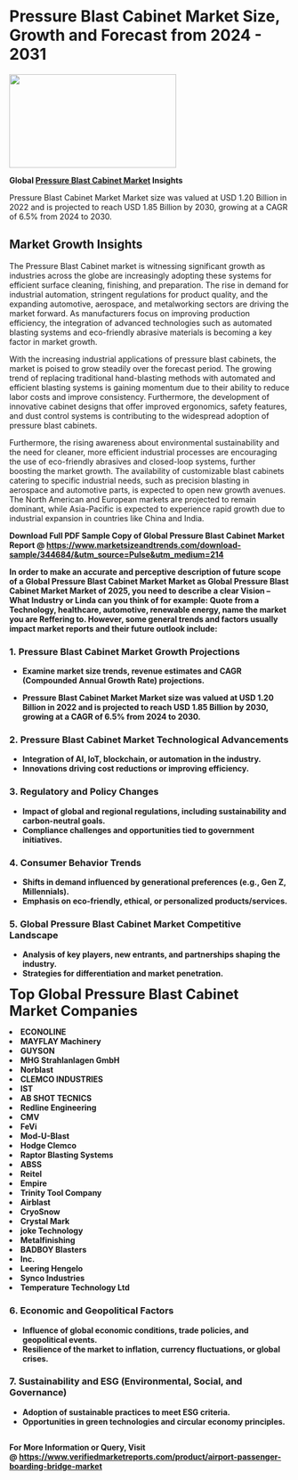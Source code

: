 <H1>Pressure Blast Cabinet Market Size, Growth and Forecast from 2024 - 2031</H1><img class="aligncenter size-medium wp-image-584254" src="https://thirdeyenews.in/wp-content/uploads/2024/09/Global-Market-Research-300x168.jpeg" alt="" width="300" height="168" /><p><strong>Global&nbsp;<a href="https://www.marketsizeandtrends.com/download-sample/344684/&amp;utm_source=Pulse&amp;utm_medium=214">Pressure Blast Cabinet Market</a> Insights</strong></p><p>Pressure Blast Cabinet Market Market size was valued at USD 1.20 Billion in 2022 and is projected to reach USD 1.85 Billion by 2030, growing at a CAGR of 6.5% from 2024 to 2030.</p><p><h2>Market Growth Insights</h2> <p>The Pressure Blast Cabinet market is witnessing significant growth as industries across the globe are increasingly adopting these systems for efficient surface cleaning, finishing, and preparation. The rise in demand for industrial automation, stringent regulations for product quality, and the expanding automotive, aerospace, and metalworking sectors are driving the market forward. As manufacturers focus on improving production efficiency, the integration of advanced technologies such as automated blasting systems and eco-friendly abrasive materials is becoming a key factor in market growth.</p> <p><strong></strong></p> <p>With the increasing industrial applications of pressure blast cabinets, the market is poised to grow steadily over the forecast period. The growing trend of replacing traditional hand-blasting methods with automated and efficient blasting systems is gaining momentum due to their ability to reduce labor costs and improve consistency. Furthermore, the development of innovative cabinet designs that offer improved ergonomics, safety features, and dust control systems is contributing to the widespread adoption of pressure blast cabinets.</p> <p>Furthermore, the rising awareness about environmental sustainability and the need for cleaner, more efficient industrial processes are encouraging the use of eco-friendly abrasives and closed-loop systems, further boosting the market growth. The availability of customizable blast cabinets catering to specific industrial needs, such as precision blasting in aerospace and automotive parts, is expected to open new growth avenues. The North American and European markets are projected to remain dominant, while Asia-Pacific is expected to experience rapid growth due to industrial expansion in countries like China and India.</p> <p><strong></p><p><span class=""><strong>Download Full PDF Sample Copy of Global Pressure Blast Cabinet Market Report</strong> @ <a href="https://www.marketsizeandtrends.com/download-sample/344684/&amp;utm_source=Pulse&amp;utm_medium=214" target="_blank">https://www.marketsizeandtrends.com/download-sample/344684/&amp;utm_source=Pulse&amp;utm_medium=214</a></span></p><p>In order to make an accurate and perceptive description of future scope of a Global&nbsp;Pressure Blast Cabinet Market Market as Global&nbsp;Pressure Blast Cabinet Market Market of 2025, you need to describe a clear Vision &ndash; What Industry or Linda can you think of for example: Quote from a Technology, healthcare, automotive, renewable energy, name the market you are Reffering to. However, some general trends and factors usually impact market reports and their future outlook include:</p><h3>1.&nbsp;<strong>Pressure Blast Cabinet Market Growth Projections</strong></h3><ul><li>Examine market size trends, revenue estimates and CAGR (Compounded Annual Growth Rate) projections.</li><li><p>Pressure Blast Cabinet Market Market size was valued at USD 1.20 Billion in 2022 and is projected to reach USD 1.85 Billion by 2030, growing at a CAGR of 6.5% from 2024 to 2030.</p></li></ul><h3>2.&nbsp;<strong>Pressure Blast Cabinet Market Technological Advancements</strong></h3><ul><li>Integration of AI, IoT, blockchain, or automation in the industry.</li><li>Innovations driving cost reductions or improving efficiency.</li></ul><h3>3.&nbsp;<strong>Regulatory and Policy Changes</strong></h3><ul><li>Impact of global and regional regulations, including sustainability and carbon-neutral goals.</li><li>Compliance challenges and opportunities tied to government initiatives.</li></ul><h3>4.&nbsp;<strong>Consumer Behavior Trends</strong></h3><ul><li>Shifts in demand influenced by generational preferences (e.g., Gen Z, Millennials).</li><li>Emphasis on eco-friendly, ethical, or personalized products/services.</li></ul><h3>5.&nbsp;<strong>Global Pressure Blast Cabinet Market Competitive Landscape</strong></h3><ul><li>Analysis of key players, new entrants, and partnerships shaping the industry.</li><li>Strategies for differentiation and market penetration.</li></ul><p data-pm-slice="1 1 []"><span style="color: inherit; font-family: inherit; font-size: 25px;">Top Global Pressure Blast Cabinet Market Companies</span></p><div class="" data-test-id=""><p><li>ECONOLINE</li><li> MAYFLAY Machinery</li><li> GUYSON</li><li> MHG Strahlanlagen GmbH</li><li> Norblast</li><li> CLEMCO INDUSTRIES</li><li> IST</li><li> AB SHOT TECNICS</li><li> Redline Engineering</li><li> CMV</li><li> FeVi</li><li> Mod-U-Blast</li><li> Hodge Clemco</li><li> Raptor Blasting Systems</li><li> ABSS</li><li> Reitel</li><li> Empire</li><li> Trinity Tool Company</li><li> Airblast</li><li> CryoSnow</li><li> Crystal Mark</li><li> joke Technology</li><li> Metalfinishing</li><li> BADBOY Blasters</li><li> Inc.</li><li> Leering Hengelo</li><li> Synco Industries</li><li> Temperature Technology Ltd</li></p></div><h3>6.&nbsp;<strong>Economic and Geopolitical Factors</strong></h3><ul><li>Influence of global economic conditions, trade policies, and geopolitical events.</li><li>Resilience of the market to inflation, currency fluctuations, or global crises.</li></ul><h3>7.&nbsp;<strong>Sustainability and ESG (Environmental, Social, and Governance)</strong></h3><ul><li>Adoption of sustainable practices to meet ESG criteria.</li><li>Opportunities in green technologies and circular economy principles.</li></ul><h2><strong style="font-size: 14px;">For More Information or Query, Visit @&nbsp;</strong><a style="background-color: #ffffff; font-size: 14px;" href="https://www.marketsizeandtrends.com/report/pressure-blast-cabinet-market/" target="_blank">https://www.verifiedmarketreports.com/product/airport-passenger-boarding-bridge-market</a></h2>
